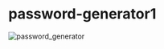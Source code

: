 # password-generator1

![password_generator](https://user-images.githubusercontent.com/30311763/104122672-61f5bc80-536c-11eb-921a-ecbe1b12b0cc.jpg)
